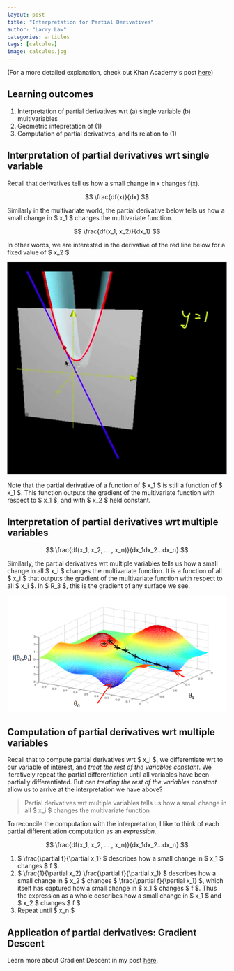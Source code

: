 ```yaml
---
layout: post
title: "Interpretation for Partial Derivatives"
author: "Larry Law"
categories: articles
tags: [calculus]
image: calculus.jpg
---
```


(For a more detailed explanation, check out Khan Academy's post [here](https://www.khanacademy.org/math/multivariable-calculus/multivariable-derivatives/partial-derivative-and-gradient-articles/a/introduction-to-partial-derivatives))

## Learning outcomes
1. Interpretation of partial derivatives wrt (a) single variable (b) multivariables
2. Geometric intepretation of (1)
3. Computation of partial derivatives, and its relation to (1)

## Interpretation of partial derivatives wrt single variable
Recall that derivatives tell us how a small change in x changes f(x).

$$ \frac{df(x)}{dx} $$

Similarly in the multivariate world, the partial derivative below tells us how a small change in \$ x_1 \$ changes the multivariate function. 

$$ \frac{df(x_1, x_2)}{dx_1} $$ 

In other words, we are interested in the derivative of the red line below for a fixed value of \$ x_2 \$.

![Geometric interpretation of partial derivative of a single variable](/assets/img/2019-12-09-partial-derivatives/partial-derivative-sv.jpg)

Note that the partial derivative of a function of \$ x_1 \$ is still a function of \$ x_1 \$. This function outputs the gradient of the multivariate function with respect to \$ x_1 \$, and with \$ x_2 \$ held constant. 

## Interpretation of partial derivatives wrt multiple variables

$$ \frac{df(x_1, x_2, ... , x_n)}{dx_1dx_2...dx_n} $$

Similarly, the partial derivatives wrt multiple variables tells us how a small change in all \$ x_i \$ changes the multivariate function. It is a function of all \$ x_i \$ that outputs the gradient of the multivariate function with respect to all \$ x_i \$. In \$ R_3 \$, this is the gradient of any surface we see.

![Geometric interpretation of partial derivative of a two variables](/assets/img/2019-12-09-partial-derivatives/gradient-descent-3d.jpg)

## Computation of partial derivatives wrt multiple variables
Recall that to compute partial derivatives wrt \$ x_i \$, we differentiate wrt to our variable of interest, and _treat the rest of the variables constant_. We iteratively repeat the partial differentiation until all variables have been partially differentiated. But can _treating the rest of the variables constant_ allow us to arrive at the interpretation we have above?

> Partial derivatives wrt multiple variables tells us how a small change in all \$ x_i \$ changes the multivariate function

To reconcile the computation with the interpretation, I like to think of each partial differentiation computation as an _expression._

$$ \frac{df(x_1, x_2, ... , x_n)}{dx_1dx_2...dx_n} $$

1. \$ \frac{\partial f}{\partial x_1} \$ describes how a small change in \$ x_1 \$ changes \$ f \$.
2. \$ \frac{1}{\partial x_2} \frac{\partial f}{\partial x_1} \$ describes how a small change in \$ x_2 \$ changes \$ \frac{\partial f}{\partial x_1} \$, which itself has captured how a small change in \$ x_1 \$ changes \$ f \$. Thus the expression as a whole describes how a small change in \$ x_1 \$ and \$ x_2 \$ changes \$ f \$.
3. Repeat until \$ x_n \$

## Application of partial derivatives: Gradient Descent
Learn more about Gradient Descent in my post [here](./gradient-descent.html).
